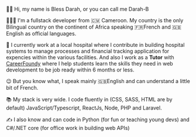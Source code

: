 👋🏿 Hi, my name is Bless Darah, or you can call me Darah-B

👨🏿‍💻 I'm a fullstack developer from 🇨🇲 Cameroon. My country is the only Bilingual country on the continent of Africa speaking 🇫🇷French and 🇬🇧English as official languages.

👷 I currently work at a local hospital where I contribute in building hospital systems to manage processes and financial tracking application for expencies within the various facilities. And also I work as a **Tutor** with [CareerFoundy](https://careerfoundry.com) where I help students learn the skills they need in web development to be job ready within 6 months or less.

😉 But you know what, I speak mainly 🇬🇧English and can understand a little bit of French.

📚 My stack is very wide. I code fluently in (CSS, SASS, HTML are by default) JavaScript/Typescript, ReactJs, Node, PHP and Laravel.

✍️ I also know and can code in Python (for fun or teaching young devs) and C#/.NET core (for office work in building web APIs)


<!---
blessdarah/blessdarah is a ✨ special ✨ repository because its `README.md` (this file) appears on your GitHub profile.
You can click the Preview link to take a look at your changes.
--->
